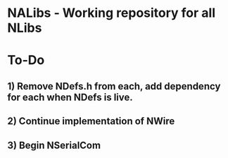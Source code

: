 # NALibs - Working repository for all NLibs
# To-Do
## 1) Remove NDefs.h from each, add dependency for each when NDefs is live.
## 2) Continue implementation of NWire
## 3) Begin NSerialCom